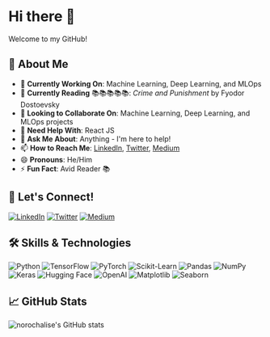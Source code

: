 # Hi there 👋

Welcome to my GitHub!

## 🚀 About Me
- 🔭 **Currently Working On**: Machine Learning, Deep Learning, and MLOps
- 🌱 **Currently Reading** 📚📚📚📚📚: *Crime and Punishment* by Fyodor Dostoevsky
- 👯 **Looking to Collaborate On**: Machine Learning, Deep Learning, and MLOps projects
- 🤔 **Need Help With**: React JS
- 💬 **Ask Me About**: Anything - I'm here to help!
- 📫 **How to Reach Me**: [LinkedIn](https://www.linkedin.com/), [Twitter](https://twitter.com/), [Medium](https://medium.com/)
- 😄 **Pronouns**: He/Him
- ⚡ **Fun Fact**: Avid Reader 📚

## 🔗 Let's Connect!
[![LinkedIn](https://img.shields.io/badge/LinkedIn-blue?style=flat&logo=linkedin&labelColor=blue)](https://www.linkedin.com/)
[![Twitter](https://img.shields.io/badge/Twitter-blue?style=flat&logo=twitter&labelColor=blue)](https://twitter.com/)
[![Medium](https://img.shields.io/badge/Medium-black?style=flat&logo=medium&labelColor=black)](https://medium.com/)

## 🛠️ Skills & Technologies
![Python](https://img.shields.io/badge/Python-3776AB?style=flat&logo=python&logoColor=white)
![TensorFlow](https://img.shields.io/badge/TensorFlow-FF6F00?style=flat&logo=tensorflow&logoColor=white)
![PyTorch](https://img.shields.io/badge/PyTorch-EE4C2C?style=flat&logo=pytorch&logoColor=white)
![Scikit-Learn](https://img.shields.io/badge/Scikit--Learn-F7931E?style=flat&logo=scikit-learn&logoColor=white)
![Pandas](https://img.shields.io/badge/Pandas-150458?style=flat&logo=pandas&logoColor=white)
![NumPy](https://img.shields.io/badge/NumPy-013243?style=flat&logo=numpy&logoColor=white)
![Keras](https://img.shields.io/badge/Keras-D00000?style=flat&logo=keras&logoColor=white)
![Hugging Face](https://img.shields.io/badge/Hugging_Face-FFD700?style=flat&logo=huggingface&logoColor=white)
![OpenAI](https://img.shields.io/badge/OpenAI-412991?style=flat&logo=openai&logoColor=white)
![Matplotlib](https://img.shields.io/badge/Matplotlib-1496FF?style=flat&logo=matplotlib&logoColor=white)
![Seaborn](https://img.shields.io/badge/Seaborn-4A4A4A?style=flat&logo=seaborn&logoColor=white)

## 📈 GitHub Stats
![norochalise's GitHub stats](https://github-readme-stats.vercel.app/api?username=norochalise&show_icons=true&theme=radical)
